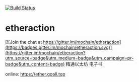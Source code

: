[![Build Status](https://travis-ci.org/ysqi/etheraction.svg?branch=master)](https://travis-ci.org/ysqi/etheraction.git)

# etheraction

[![Join the chat at https://gitter.im/mochain/etheraction](https://badges.gitter.im/mochain/etheraction.svg)](https://gitter.im/mochain/etheraction?utm_source=badge&utm_medium=badge&utm_campaign=pr-badge&utm_content=badge)
精通以太坊 电子书

online: https://ether.goall.top
